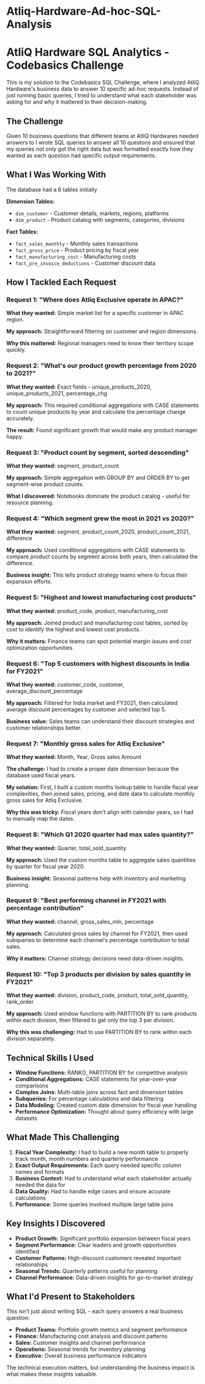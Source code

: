 # Atliq-Hardware-Ad-hoc-SQL-Analysis
# AtliQ Hardware SQL Analytics - Codebasics Challenge


This is my solution to the Codebasics SQL Challenge, where I analyzed AtliQ Hardware's business data to answer 10 specific ad-hoc requests. Instead of just running basic queries, I tried to understand what each stakeholder was asking for and why it mattered to their decision-making.

## The Challenge

Given 10 business questions that different teams at AtliQ Hardwares needed answers to I wrote SQL queries to answer all 10 questons and ensured that my queries not only got the right data but was formatted exactly how they wanted as each question had specific output requirements.

## What I Was Working With

The database had a 6 tables initially

**Dimension Tables:**
- `dim_customer` - Customer details, markets, regions, platforms
- `dim_product` - Product catalog with segments, categories, divisions

**Fact Tables:**
- `fact_sales_monthly` - Monthly sales transactions  
- `fact_gross_price` - Product pricing by fiscal year
- `fact_manufacturing_cost` - Manufacturing costs
- `fact_pre_invoice_deductions` - Customer discount data

## How I Tackled Each Request

### Request 1: "Where does Atliq Exclusive operate in APAC?"
**What they wanted:** Simple market list for a specific customer in APAC region.

**My approach:** Straightforward filtering on customer and region dimensions.

**Why this mattered:** Regional managers need to know their territory scope quickly.

### Request 2: "What's our product growth percentage from 2020 to 2021?"
**What they wanted:** Exact fields - unique_products_2020, unique_products_2021, percentage_chg

**My approach:**
This required conditional aggregations with CASE statements to count unique products by year and calculate the percentage change accurately.

**The result:** Found significant growth that would make any product manager happy.

### Request 3: "Product count by segment, sorted descending"
**What they wanted:** segment, product_count

**My approach:**
Simple aggregation with GROUP BY and ORDER BY to get segment-wise product counts.

**What I discovered:** Notebooks dominate the product catalog - useful for resource planning.

### Request 4: "Which segment grew the most in 2021 vs 2020?"
**What they wanted:** segment, product_count_2020, product_count_2021, difference

**My approach:**
Used conditional aggregations with CASE statements to compare product counts by segment across both years, then calculated the difference.

**Business insight:** This tells product strategy teams where to focus their expansion efforts.

### Request 5: "Highest and lowest manufacturing cost products"
**What they wanted:** product_code, product, manufacturing_cost

**My approach:**
Joined product and manufacturing cost tables, sorted by cost to identify the highest and lowest cost products.

**Why it matters:** Finance teams can spot potential margin issues and cost optimization opportunities.

### Request 6: "Top 5 customers with highest discounts in India for FY2021"
**What they wanted:** customer_code, customer, average_discount_percentage

**My approach:**
Filtered for India market and FY2021, then calculated average discount percentages by customer and selected top 5.

**Business value:** Sales teams can understand their discount strategies and customer relationships better.

### Request 7: "Monthly gross sales for Atliq Exclusive"
**What they wanted:** Month, Year, Gross sales Amount

**The challenge:** I had to create a proper date dimension because the database used fiscal years.

**My solution:**
First, I built a custom months lookup table to handle fiscal year complexities, then joined sales, pricing, and date data to calculate monthly gross sales for Atliq Exclusive.

**Why this was tricky:** Fiscal years don't align with calendar years, so I had to manually map the dates.

### Request 8: "Which Q1 2020 quarter had max sales quantity?"
**What they wanted:** Quarter, total_sold_quantity

**My approach:**
Used the custom months table to aggregate sales quantities by quarter for fiscal year 2020.

**Business insight:** Seasonal patterns help with inventory and marketing planning.

### Request 9: "Best performing channel in FY2021 with percentage contribution"
**What they wanted:** channel, gross_sales_mln, percentage

**My approach:**
Calculated gross sales by channel for FY2021, then used subqueries to determine each channel's percentage contribution to total sales.

**Why it matters:** Channel strategy decisions need data-driven insights.

### Request 10: "Top 3 products per division by sales quantity in FY2021"
**What they wanted:** division, product_code, product, total_sold_quantity, rank_order

**My approach:**
Used window functions with PARTITION BY to rank products within each division, then filtered to get only the top 3 per division.

**Why this was challenging:** Had to use PARTITION BY to rank within each division separately.

## Technical Skills I Used

- **Window Functions:** RANK(), PARTITION BY for competitive analysis
- **Conditional Aggregations:** CASE statements for year-over-year comparisons  
- **Complex Joins:** Multi-table joins across fact and dimension tables
- **Subqueries:** For percentage calculations and data filtering
- **Data Modeling:** Created custom date dimension for fiscal year handling
- **Performance Optimization:** Thought about query efficiency with large datasets

## What Made This Challenging

1. **Fiscal Year Complexity:** I had to build a new month table to properly track month, month numbers and quarterly performance
2. **Exact Output Requirements:** Each query needed specific column names and formats
3. **Business Context:** Had to understand what each stakeholder actually needed the data for
4. **Data Quality:** Had to handle edge cases and ensure accurate calculations
5. **Performance:** Some queries involved multiple large table joins

## Key Insights I Discovered

- **Product Growth:** Significant portfolio expansion between fiscal years
- **Segment Performance:** Clear leaders and growth opportunities identified  
- **Customer Patterns:** High-discount customers revealed important relationships
- **Seasonal Trends:** Quarterly patterns useful for planning
- **Channel Performance:** Data-driven insights for go-to-market strategy


##  What I'd Present to Stakeholders

This isn't just about writing SQL - each query answers a real business question:

- **Product Teams:** Portfolio growth metrics and segment performance
- **Finance:** Manufacturing cost analysis and discount patterns  
- **Sales:** Customer insights and channel performance
- **Operations:** Seasonal trends for inventory planning
- **Executive:** Overall business performance indicators

The technical execution matters, but understanding the business impact is what makes these insights valuable.
